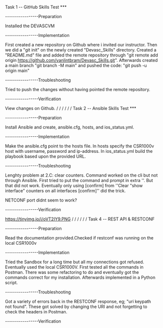 Task 1 -- GitHub Skills Test ***

-----------------Preparation

Installed the DEVASCVM

-----------------Implementation

First created a new repository on Github where i invited our instructor.
Then we did a "git init" on the newly created "Devasc_Skills" directory. Created a "README.md" file and added the remote repository through "git remote add origin https://github.com/vanlintbram/Devasc_Skills.git". Afterwards created a main branch "git branch -M main" and pushed the code: "git push -u origin main"

-----------------Troubleshooting

Tried to push the changes without having pointed the remote repository.

-----------------Verification

View changes on Github.
/
/
/
/
/
/
Task 2 -- Ansible Skills Test ***

-----------------Preparation

Install Ansible and create, ansible.cfg, hosts, and ios_status.yml.

-----------------Implementation

Make the ansible.cfg point to the hosts file. In hosts specify the CSR1000v host with username, password and ip-address. In ios_status.yml build the playbook based upon the provided URL.

-----------------Troubleshooting

Lenghty problem at 2.C: clear counters. Command worked on the cli but not through Ansible. First tried to put the command and prompt in extra ''. But that did not work. Eventually only using [confirm] from ''Clear "show interface" counters on all interfaces [confirm]'' did the trick.

NETCONF port didnt seem to work?

-----------------Verification


https://tinyimg.io/i/oVT2IY9.PNG
/
/
/
/
/
/
Task 4 -- REST API & RESTCONF

-----------------Preparation

Read the documentation provided.Checked if restconf was running on the local CSR1000v

-----------------Implementation

Tried the Sandbox for a long time but all my connections got refused. Eventually used the local CSR1000V. First tested all the commands in Postman. There was some refactoring to do and eventually got the commands correct for my installation. Afterwards implemented in a Python script.

-----------------Troubleshooting

Got a variety of errors back in the RESTCONF response, eg; "uri keypath not found". These got solved by changing the URI and not forgetting to check the headers in Postman.

-----------------Verification

